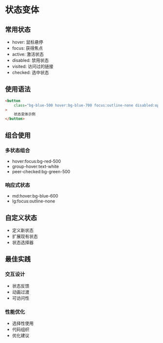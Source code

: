 # 状态变体

## 常用状态

-   hover: 鼠标悬停
-   focus: 获得焦点
-   active: 激活状态
-   disabled: 禁用状态
-   visited: 访问过的链接
-   checked: 选中状态

## 使用语法

```html
<button
    class="bg-blue-500 hover:bg-blue-700 focus:outline-none disabled:opacity-50"
>
    状态变体示例
</button>
```

## 组合使用

### 多状态组合

-   hover:focus:bg-red-500
-   group-hover:text-white
-   peer-checked:bg-green-500

### 响应式状态

-   md:hover:bg-blue-600
-   lg:focus:outline-none

## 自定义状态

-   定义新状态
-   扩展现有状态
-   状态选择器

## 最佳实践

### 交互设计

-   状态反馈
-   动画过渡
-   可访问性

### 性能优化

-   选择性使用
-   代码组织
-   优化建议
